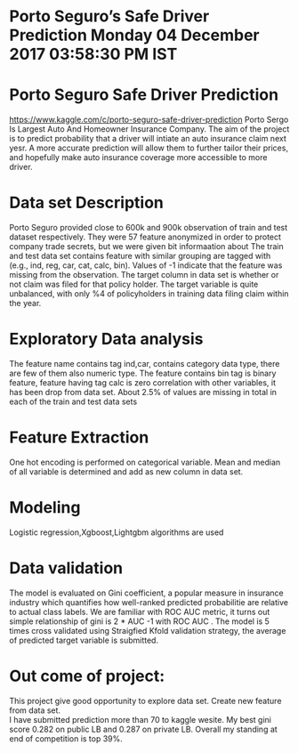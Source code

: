 # Porto Seguro’s Safe Driver Prediction					Monday 04 December 2017 03:58:30 PM IST

# Porto Seguro Safe Driver Prediction 
https://www.kaggle.com/c/porto-seguro-safe-driver-prediction
	Porto Sergo Is Largest Auto And Homeowner Insurance Company. The aim of the project is to predict probability that a driver will intiate an auto insurance claim next yesr. A more accurate prediction will allow them to further tailor their prices, and hopefully make auto insurance coverage more accessible to more driver. 

# Data set Description
Porto Seguro provided close to 600k and 900k observation of train and test dataset respectively. They were 57 feature anonymized in order to protect company trade secrets, but we were given bit informaation about  The train and test data set contains feature with similar grouping are tagged with (e.g., ind, reg, car, cat, calc, bin). Values of  -1 indicate that the feature was missing from the observation. The target column in data set is whether or not claim was filed for that policy holder. The target variable is quite unbalanced, with only  %4 of  policyholders in training data filing claim within the year.

# Exploratory Data analysis
The feature name contains tag ind,car, contains category data type, there are few of them also numeric type. The feature contains bin tag is binary feature, feature having tag calc  is zero correlation with other variables, it has been drop from data set. 
About 2.5% of values are missing in total in each of the train and test data sets

# Feature Extraction
One hot encoding is performed on categorical variable. 
Mean and median of all variable is determined and add as new column in data set. 

# Modeling
Logistic regression,Xgboost,Lightgbm algorithms are used

# Data validation
The model is evaluated on Gini coefficient, a popular measure in insurance industry which quantifies how well-ranked predicted probabilitie are relative to actual class labels. We are familiar with ROC AUC metric, it turns out simple relationship of gini is 2 * AUC -1 with ROC AUC  . The model is 5 times cross validated using Straigfied Kfold validation strategy, the average of predicted target variable is submitted.
 
# Out come of project:
This project give good opportunity to explore data set. Create new feature from data  set.    
I have submitted prediction more than 70 to kaggle wesite. My best gini score 0.282 on public LB and 0.287 on private LB. Overall my standing at end of competition is top 39%. 
